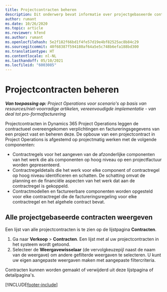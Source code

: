 ```yaml
---
title: Projectcontracten beheren
description: Dit onderwerp bevat informatie over projectgebaseerde contracten weergeven.
author: rumant
ms.date: 10/26/2020
ms.topic: article
ms.reviewer: kfend
ms.author: rumant
ms.openlocfilehash: 5e2f182f66bd1f4fe57d19e4bf82525ac8b84c29
ms.sourcegitcommit: 40f68387f594180af64a5e5c748b6efa188bd300
ms.translationtype: HT
ms.contentlocale: nl-NL
ms.lasthandoff: 05/10/2021
ms.locfileid: "6003085"
---
```

# <a name="manage-project-contracts"></a>Projectcontracten beheren

_**Van toepassing op:** Project Operations voor scenario's op basis van resources/niet-voorradige artikelen, vereenvoudigde implementatie - van deal tot pro-formafacturering_

Projectcontracten in Dynamics 365 Project Operations leggen de contractueel overeengekomen verplichtingen en factureringsgegevens van een project vast en beheren deze. De opbouw van een projectcontract in Project Operations is afgestemd op projectmatig werken met de volgende componenten:

- Contractregels voor het aangeven van de afzonderlijke componenten van het werk die als componenten op hoog niveau op een projectfactuur worden gepresenteerd.
- Contractregeldetails die het werk voor elke component of contractregel op hoog niveau identificeren en schatten. De schatting omvat de planning en de financiële aspecten van het werk dat aan de contractregel is gekoppeld.
- Contractmodellen en factureerbare componenten worden opgesteld voor elke contractregel die de factureringsregeling voor elke contractregel en het algehele contract bevat.

## <a name="view-all-project-based-contracts"></a>Alle projectgebaseerde contracten weergeven

Een lijst van alle projectcontracten is te zien op de lijstpagina **Contracten**. 

1. Ga naar **Verkoop** > **Contracten**. Een lijst met al uw projectcontracten in het systeem wordt getoond. 
2. Selecteer de **Weergavewisselaar** (de vervolgkeuzepijl naast de naam van de weergave) om andere gefilterde weergaven te selecteren. U kunt uw eigen aangepaste weergaven maken met aangepaste filtercriteria.

Contracten kunnen worden gemaakt of verwijderd uit deze lijstpagina of detailpagina's.


[!INCLUDE[footer-include](../../includes/footer-banner.md)]